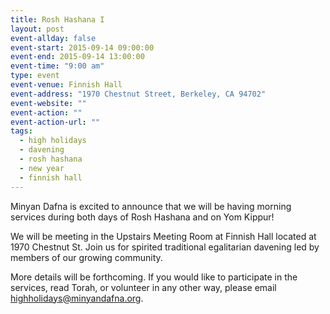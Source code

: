 ```yaml
---
title: Rosh Hashana I
layout: post
event-allday: false
event-start: 2015-09-14 09:00:00
event-end: 2015-09-14 13:00:00
event-time: "9:00 am"
type: event
event-venue: Finnish Hall
event-address: "1970 Chestnut Street, Berkeley, CA 94702"
event-website: ""
event-action: ""
event-action-url: ""
tags:
  - high holidays
  - davening
  - rosh hashana
  - new year
  - finnish hall
---
```


Minyan Dafna is excited to announce that we will be having morning services during both days of Rosh Hashana and on Yom Kippur! 

We will be meeting in the Upstairs Meeting Room at Finnish Hall located at 1970 Chestnut St. Join us for spirited traditional egalitarian davening led by members of our growing community.

More details will be forthcoming. If you would like to participate in the services, read Torah, or volunteer in any other way, please email highholidays@minyandafna.org.